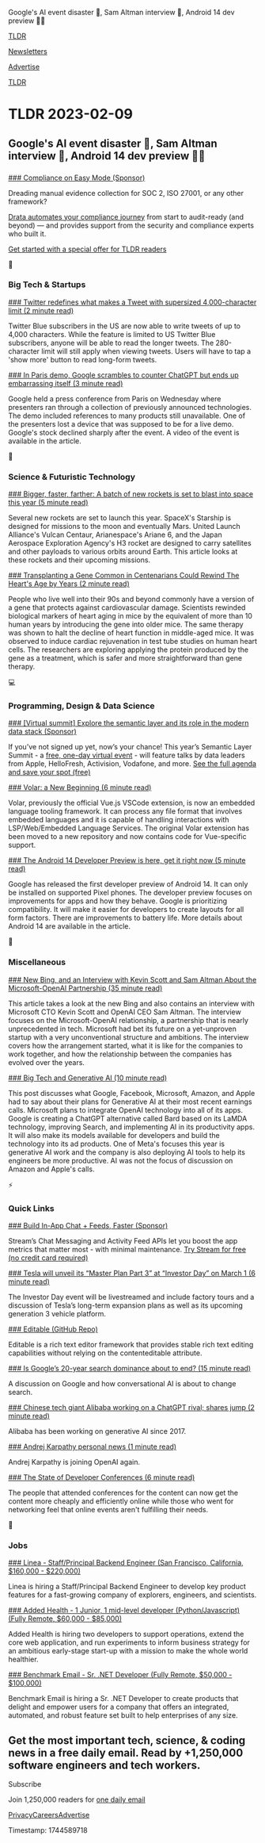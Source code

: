 Google's AI event disaster 🤖, Sam Altman interview 🧍, Android 14 dev preview 🧑‍💻

[TLDR](/)

[Newsletters](/newsletters)

[Advertise](https://advertise.tldr.tech/)

[TLDR](/)

# TLDR 2023-02-09

## Google's AI event disaster 🤖, Sam Altman interview 🧍, Android 14 dev preview 🧑‍💻

### 

[### Compliance on Easy Mode (Sponsor)](https://drata.com/partner/tldr?utm_source=tldr&amp;utm_medium=newsletter&amp;utm_campaign=DR_brand_tldr_all_ros_NA&amp;utm_content=request_a_demo&amp;utm_term=text)

Dreading manual evidence collection for SOC 2, ISO 27001, or any other framework?

[Drata automates your compliance journey](https://drata.com/partner/tldr?utm_source=tldr&utm_medium=newsletter&utm_campaign=DR_brand_tldr_all_ros_NA&utm_content=request_a_demo&utm_term=text) from start to audit-ready (and beyond) — and provides support from the security and compliance experts who built it.

[Get started with a special offer for TLDR readers](https://drata.com/partner/tldr?utm_source=tldr&utm_medium=newsletter&utm_campaign=DR_brand_tldr_all_ros_NA&utm_content=request_a_demo&utm_term=text)

📱

### Big Tech & Startups

[### Twitter redefines what makes a Tweet with supersized 4,000-character limit (2 minute read)](https://9to5mac.com/2023/02/08/twitter-supersizes-tweets-4000-characters/?utm_source=tldrnewsletter)

Twitter Blue subscribers in the US are now able to write tweets of up to 4,000 characters. While the feature is limited to US Twitter Blue subscribers, anyone will be able to read the longer tweets. The 280-character limit will still apply when viewing tweets. Users will have to tap a 'show more' button to read long-form tweets.

[### In Paris demo, Google scrambles to counter ChatGPT but ends up embarrassing itself (3 minute read)](https://arstechnica.com/information-technology/2023/02/in-paris-demo-google-scrambles-to-counter-chatgpt-but-ends-up-embarrassing-itself/?utm_source=tldrnewsletter)

Google held a press conference from Paris on Wednesday where presenters ran through a collection of previously announced technologies. The demo included references to many products still unavailable. One of the presenters lost a device that was supposed to be for a live demo. Google's stock declined sharply after the event. A video of the event is available in the article.

🚀

### Science & Futuristic Technology

[### Bigger, faster, farther: A batch of new rockets is set to blast into space this year (5 minute read)](https://www.nbcnews.com/science/space/bigger-faster-farther-batch-new-rockets-set-blast-space-year-rcna65014?utm_source=tldrnewsletter)

Several new rockets are set to launch this year. SpaceX's Starship is designed for missions to the moon and eventually Mars. United Launch Alliance's Vulcan Centaur, Arianespace's Ariane 6, and the Japan Aerospace Exploration Agency's H3 rocket are designed to carry satellites and other payloads to various orbits around Earth. This article looks at these rockets and their upcoming missions.

[### Transplanting a Gene Common in Centenarians Could Rewind The Heart's Age by Years (2 minute read)](https://www.sciencealert.com/transplanting-a-gene-common-in-centenarians-could-rewind-the-hearts-age-by-years?utm_source=tldrnewsletter)

People who live well into their 90s and beyond commonly have a version of a gene that protects against cardiovascular damage. Scientists rewinded biological markers of heart aging in mice by the equivalent of more than 10 human years by introducing the gene into older mice. The same therapy was shown to halt the decline of heart function in middle-aged mice. It was observed to induce cardiac rejuvenation in test tube studies on human heart cells. The researchers are exploring applying the protein produced by the gene as a treatment, which is safer and more straightforward than gene therapy.

💻

### Programming, Design & Data Science

[### [Virtual summit] Explore the semantic layer and its role in the modern data stack (Sponsor)](https://www.semanticlayersummit.com/?utm_medium=email&amp;utm_source=tldr&amp;utm_campaign=2023summit&amp;utm_content=null&amp;utm_term=null#agenda)

If you’ve not signed up yet, now’s your chance! This year’s Semantic Layer Summit - a [free, one-day virtual event](https://www.semanticlayersummit.com/?utm_medium=email&utm_source=tldr&utm_campaign=2023summit&utm_content=null&utm_term=null) - will feature talks by data leaders from Apple, HelloFresh, Activision, Vodafone, and more. [See the full agenda and save your spot (free)](https://www.semanticlayersummit.com/?utm_medium=email&utm_source=tldr&utm_campaign=2023summit&utm_content=null&utm_term=null)

[### Volar: a New Beginning (6 minute read)](https://blog.vuejs.org/posts/volar-a-new-beginning.html?utm_source=tldrnewsletter)

Volar, previously the official Vue.js VSCode extension, is now an embedded language tooling framework. It can process any file format that involves embedded languages and it is capable of handling interactions with LSP/Web/Embedded Language Services. The original Volar extension has been moved to a new repository and now contains code for Vue-specific support.

[### The Android 14 Developer Preview is here, get it right now (5 minute read)](https://www.androidpolice.com/android-14-developer-preview-1-here-get-it/?utm_source=tldrnewsletter)

Google has released the first developer preview of Android 14. It can only be installed on supported Pixel phones. The developer preview focuses on improvements for apps and how they behave. Google is prioritizing compatibility. It will make it easier for developers to create layouts for all form factors. There are improvements to battery life. More details about Android 14 are available in the article.

🎁

### Miscellaneous

[### New Bing, and an Interview with Kevin Scott and Sam Altman About the Microsoft-OpenAI Partnership (35 minute read)](https://stratechery.com/2023/new-bing-and-an-interview-with-kevin-scott-and-sam-altman-about-the-microsoft-openai-partnership/??utm_source=tldrnewsletter)

This article takes a look at the new Bing and also contains an interview with Microsoft CTO Kevin Scott and OpenAI CEO Sam Altman. The interview focuses on the Microsoft-OpenAI relationship, a partnership that is nearly unprecedented in tech. Microsoft had bet its future on a yet-unproven startup with a very unconventional structure and ambitions. The interview covers how the arrangement started, what it is like for the companies to work together, and how the relationship between the companies has evolved over the years.

[### Big Tech and Generative AI (10 minute read)](https://tanay.substack.com/p/big-tech-and-generative-ai?utm_source=tldrnewsletter)

This post discusses what Google, Facebook, Microsoft, Amazon, and Apple had to say about their plans for Generative AI at their most recent earnings calls. Microsoft plans to integrate OpenAI technology into all of its apps. Google is creating a ChatGPT alternative called Bard based on its LaMDA technology, improving Search, and implementing AI in its productivity apps. It will also make its models available for developers and build the technology into its ad products. One of Meta's focuses this year is generative AI work and the company is also deploying AI tools to help its engineers be more productive. AI was not the focus of discussion on Amazon and Apple's calls.

⚡

### Quick Links

[### Build In-App Chat + Feeds, Faster (Sponsor)](https://getstream.io/try-for-free/?utm_source=tldr&amp;utm_medium=Promoted_Newsletter&amp;utm_content=Developer&amp;utm_campaign=tldr_February2023_trial_klmh22&amp;utm_term=cta)

Stream’s Chat Messaging and Activity Feed APIs let you boost the app metrics that matter most - with minimal maintenance. [Try Stream for free (no credit card required)](https://getstream.io/try-for-free/?utm_source=tldr&utm_medium=Promoted_Newsletter&utm_content=Developer&utm_campaign=tldr_February2023_trial_klmh22&utm_term=cta)

[### Tesla will unveil its “Master Plan Part 3” at “Investor Day” on March 1 (6 minute read)](https://electrek.co/2023/02/07/tesla-will-unveil-its-master-plan-part-3-at-investor-day-on-march-1/?utm_source=tldrnewsletter)

The Investor Day event will be livestreamed and include factory tours and a discussion of Tesla’s long-term expansion plans as well as its upcoming generation 3 vehicle platform.

[### Editable (GitHub Repo)](https://github.com/editablejs/editable?utm_source=tldrnewsletter)

Editable is a rich text editor framework that provides stable rich text editing capabilities without relying on the contenteditable attribute.

[### Is Google’s 20-year search dominance about to end? (15 minute read)](https://archive.ph/bx8Y1?utm_source=tldrnewsletter)

A discussion on Google and how conversational AI is about to change search.

[### Chinese tech giant Alibaba working on a ChatGPT rival; shares jump (2 minute read)](https://www.cnbc.com/2023/02/08/chinese-tech-giant-alibaba-working-on-a-chatgpt-rival-shares-jump.html?utm_source=tldrnewsletter)

Alibaba has been working on generative AI since 2017.

[### Andrej Karpathy personal news (1 minute read)](https://twitter.com/karpathy/status/1623476659369443328?utm_source=tldrnewsletter)

Andrej Karpathy is joining OpenAI again.

[### The State of Developer Conferences (6 minute read)](https://remotesynthesis.com/blog/developer-conferences/?utm_source=tldrnewsletter)

The people that attended conferences for the content can now get the content more cheaply and efficiently online while those who went for networking feel that online events aren't fulfilling their needs.

💼

### Jobs

[### Linea - Staff/Principal Backend Engineer (San Francisco, California, $160,000 - $220,000)](https://tldr.tech/jobs/staff%2Fprincipal-backend-engineer/287)

Linea is hiring a Staff/Principal Backend Engineer to develop key product features for a fast-growing company of explorers, engineers, and scientists.

[### Added Health - 1 Junior, 1 mid-level developer (Python/Javascript) (Fully Remote, $60,000 - $85,000)](https://tldr.tech/jobs/1-junior%2C-1-mid-level-developer-(python%2Fjavascript)/285)

Added Health is hiring two developers to support operations, extend the core web application, and run experiments to inform business strategy for an ambitious early-stage start-up with a mission to make the whole world healthier.

[### Benchmark Email - Sr. .NET Developer (Fully Remote, $50,000 - $100,000)](https://tldr.tech/jobs/sr.-.net-developer/286)

Benchmark Email is hiring a Sr. .NET Developer to create products that delight and empower users for a company that offers an integrated, automated, and robust feature set built to help enterprises of any size.

## Get the most important tech, science, & coding news in a free daily email. Read by +1,250,000 software engineers and tech workers.

Subscribe

Join 1,250,000 readers for [one daily email](/api/latest/tech)

[Privacy](/privacy)[Careers](https://jobs.ashbyhq.com/tldr.tech)[Advertise](/tech/advertise)

Timestamp: 1744589718